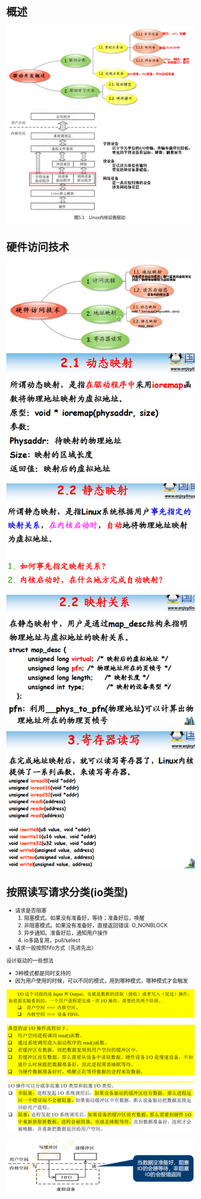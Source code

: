 # 概述
![](../photo/Pasted%20image%2020230507102907.png)
![](../photo/Pasted%20image%2020230509093216.png)

# 硬件访问技术
![](../photo/Pasted%20image%2020230507104333.png)
![](../photo/Pasted%20image%2020230507104356.png)

![](../photo/Pasted%20image%2020230507104418.png)

![](../photo/Pasted%20image%2020230507104440.png)

![](../photo/Pasted%20image%2020230507104502.png)

# 按照读写请求分类(io类型)
- 请求是否阻塞
	1. 阻塞模式。如果没有准备好，等待；准备好后，唤醒
	2. 非阻塞模式。如果没有准备好，直接返回错误. O_NONBLOCK
	3. 异步通知。准备好后，通知用户操作
	4. io多路复用，pull/select
- 请求一般按照fifo方式（先进先出）

设计驱动的一些想法
- 3种模式都是同时支持的
- 因为用户使用的时候，可以不同的模式，用到哪种模式，哪种模式才会触发

![](../photo/Pasted%20image%2020230509104223.png)

![](../photo/Pasted%20image%2020230509104237.png)

![](../photo/Pasted%20image%2020230509104417.png)

![](../photo/Pasted%20image%2020230509104832.png)